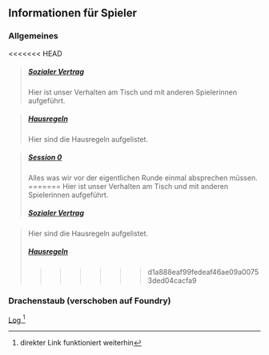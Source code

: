 ## Informationen für Spieler

### Allgemeines

<<<<<<< HEAD
> ##### [Sozialer Vertrag](./sozialvertrag.md)
> 
> Hier ist unser Verhalten am Tisch und mit anderen Spielerinnen aufgeführt.

> ##### [Hausregeln](./hausregeln.md)
>
> Hier sind die Hausregeln aufgelistet.

> ##### [Session 0](./session0.md)
>
> Alles was wir vor der eigentlichen Runde einmal absprechen müssen.
=======
> Hier ist unser Verhalten am Tisch und mit anderen Spielerinnen aufgeführt.
> 
> ##### [Sozialer Vertrag](./sozialvertrag.md)

> Hier sind die Hausregeln aufgelistet.
>
> ##### [Hausregeln](./hausregeln.md)
>>>>>>> d1a888eaf99fedeaf46ae09a00753ded04cacfa9

<!-- 
### Too Infinty

Hier liegt der Primer und sonstige Informationen zu der **Too Infinity Campagne**

[Primer](./to-infinity/primer.md)

[Captains Log](./to-infinity/captains-log.md)
-->

### Drachenstaub (verschoben auf Foundry)

<u> Log [^1] </u>

[^1]: direkter Link funktioniert weiterhin

<!-- [Log](./drachenstaub/log.md) -->